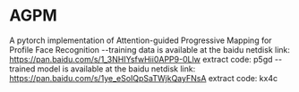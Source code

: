 # AGPM
A pytorch implementation of Attention-guided Progressive Mapping for Profile Face Recognition
--training data is available at the baidu netdisk link: https://pan.baidu.com/s/1_3NHIYsfwHii0APP9-0Llw extract code: p5gd
--trained model is available at the baidu netdisk link: https://pan.baidu.com/s/1ye_eSoIQpSaTWjkQayFNsA extract code: kx4c 
